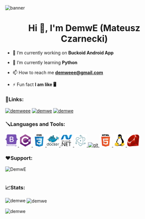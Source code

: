 <img src="https://i.imgur.com/89P6PZ8.png" alt="banner">
<h1 align="center">Hi 👋, I'm DemwE (Mateusz Czarnecki)</h1>

- 🔭 I’m currently working on **Buckoid Android App**

- 🌱 I’m currently learning **Python**

- 📫 How to reach me **demweee@gmail.com**

- ⚡ Fun fact **I am like 🖥️**

<h3 align="left">🔗Links:</h3>
<p align="left">
<a href="https://twitter.com/demweee" target="blank"><img align="center" src="https://raw.githubusercontent.com/rahuldkjain/github-profile-readme-generator/master/src/images/icons/Social/twitter.svg" alt="demweee" height="30" width="40" /></a>
<a href="https://www.youtube.com/channel/UCARuhXAtsRlgQjil9dHlXHg" target="blank"><img align="center" src="https://raw.githubusercontent.com/rahuldkjain/github-profile-readme-generator/master/src/images/icons/Social/youtube.svg" alt="demwe" height="30" width="40" /></a>
<a href="https://mczarnecki.eu" target="blank"><img align="center" src="https://img.shields.io/badge/my_portfolio-000?style=for-the-badge&logo=ko-fi&logoColor=white" alt="demwe"/></a>
</p>

<h3 align="left">🪛Languages and Tools:</h3>
<p align="left"> <a href="https://getbootstrap.com" target="_blank" rel="noreferrer"> <img src="https://raw.githubusercontent.com/devicons/devicon/master/icons/bootstrap/bootstrap-plain-wordmark.svg" alt="bootstrap" width="40" height="40"/> </a> <a href="https://www.w3schools.com/cs/" target="_blank" rel="noreferrer"> <img src="https://raw.githubusercontent.com/devicons/devicon/master/icons/csharp/csharp-original.svg" alt="csharp" width="40" height="40"/> </a> <a href="https://www.w3schools.com/css/" target="_blank" rel="noreferrer"> <img src="https://raw.githubusercontent.com/devicons/devicon/master/icons/css3/css3-original-wordmark.svg" alt="css3" width="40" height="40"/> </a> <a href="https://www.docker.com/" target="_blank" rel="noreferrer"> <img src="https://raw.githubusercontent.com/devicons/devicon/master/icons/docker/docker-original-wordmark.svg" alt="docker" width="40" height="40"/> </a> <a href="https://dotnet.microsoft.com/" target="_blank" rel="noreferrer"> <img src="https://raw.githubusercontent.com/devicons/devicon/master/icons/dot-net/dot-net-original-wordmark.svg" alt="dotnet" width="40" height="40"/> </a> <a href="https://www.electronjs.org" target="_blank" rel="noreferrer"> <img src="https://raw.githubusercontent.com/devicons/devicon/master/icons/electron/electron-original.svg" alt="electron" width="40" height="40"/> </a> <a href="https://git-scm.com/" target="_blank" rel="noreferrer"> <img src="https://www.vectorlogo.zone/logos/git-scm/git-scm-icon.svg" alt="git" width="40" height="40"/> </a> <a href="https://www.w3.org/html/" target="_blank" rel="noreferrer"> <img src="https://raw.githubusercontent.com/devicons/devicon/master/icons/html5/html5-original-wordmark.svg" alt="html5" width="40" height="40"/> </a> <a href="https://www.linux.org/" target="_blank" rel="noreferrer"> <img src="https://raw.githubusercontent.com/devicons/devicon/master/icons/linux/linux-original.svg" alt="linux" width="40" height="40"/> </a> <a href="https://www.ruby-lang.org/en/" target="_blank" rel="noreferrer"> <img src="https://raw.githubusercontent.com/devicons/devicon/master/icons/ruby/ruby-original.svg" alt="ruby" width="40" height="40"/> </a> </p>

<h3 align="left">❤️Support:</h3>
<p><a href="https://www.buymeacoffee.com/DemwE"> <img align="left" src="https://cdn.buymeacoffee.com/buttons/v2/default-yellow.png" height="50" width="210" alt="DemwE" /></a></p><br><br>

<h3 align="left">📈Stats:</h3>

<p><img align="left" src="https://github-readme-stats.vercel.app/api/top-langs?username=demwe&show_icons=true&locale=en&layout=compact&theme=tokyonight" alt="demwe" /></p>

<p>&nbsp;<img align="center" src="https://github-readme-stats.vercel.app/api?username=demwe&show_icons=true&locale=en&theme=tokyonight" alt="demwe" /></p>

<p><img align="center" src="https://github-readme-streak-stats.herokuapp.com/?user=demwe&&theme=tokyonight" alt="demwe" /></p>
